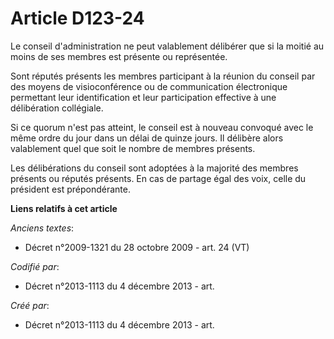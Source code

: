 # Article D123-24

Le conseil d'administration ne peut valablement délibérer que si la moitié au moins de ses membres est présente ou
représentée.

Sont réputés présents les membres participant à la réunion du conseil par des moyens de visioconférence ou de communication
électronique permettant leur identification et leur participation effective à une délibération collégiale.

Si ce quorum n'est pas atteint, le conseil est à nouveau convoqué avec le même ordre du jour dans un délai de quinze jours.
Il délibère alors valablement quel que soit le nombre de membres présents.

Les délibérations du conseil sont adoptées à la majorité des membres présents ou réputés présents. En cas de partage égal des
voix, celle du président est prépondérante.

**Liens relatifs à cet article**

_Anciens textes_:

  - Décret n°2009-1321 du 28 octobre 2009 - art. 24 (VT)

_Codifié par_:

  - Décret n°2013-1113 du 4 décembre 2013 - art.

_Créé par_:

  - Décret n°2013-1113 du 4 décembre 2013 - art.
